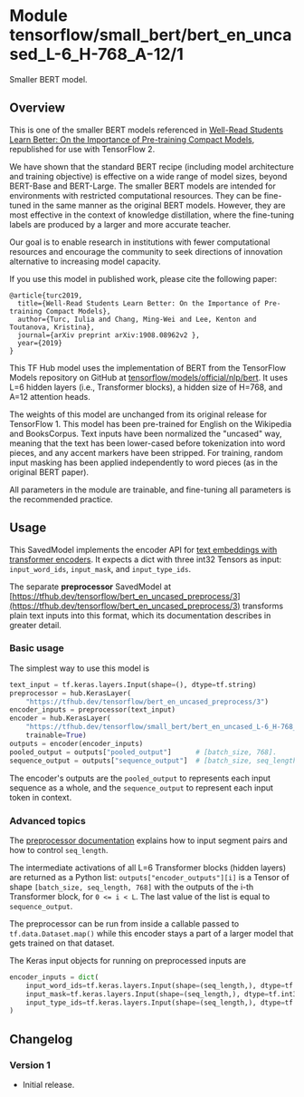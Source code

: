 # Module tensorflow/small_bert/bert_en_uncased_L-6_H-768_A-12/1
Smaller BERT model.

<!-- asset-path: legacy -->
<!-- dataset: Wikipedia and BooksCorpus -->
<!-- fine-tunable: true -->
<!-- format: saved_model_2 -->
<!-- language: en -->
<!-- module-type: text-embedding -->
<!-- network-architecture: Transformer -->

## Overview

This is one of the smaller BERT models referenced in
[Well-Read Students Learn Better: On the
Importance of Pre-training Compact Models](https://arxiv.org/abs/1908.08962),
republished for use with TensorFlow 2.

We have shown that the standard BERT recipe (including model architecture and
training objective) is effective on a wide range of model sizes, beyond
BERT-Base and BERT-Large. The smaller BERT models are intended for environments
with restricted computational resources. They can be fine-tuned in the same
manner as the original BERT models. However, they are most effective in the
context of knowledge distillation, where the fine-tuning labels are produced by
a larger and more accurate teacher.

Our goal is to enable research in institutions with fewer computational
resources and encourage the community to seek directions of innovation
alternative to increasing model capacity.

If you use this model in published work, please cite the following paper:

```
@article{turc2019,
  title={Well-Read Students Learn Better: On the Importance of Pre-training Compact Models},
  author={Turc, Iulia and Chang, Ming-Wei and Lee, Kenton and Toutanova, Kristina},
  journal={arXiv preprint arXiv:1908.08962v2 },
  year={2019}
}
```

This TF Hub model uses the implementation of BERT from the
TensorFlow Models repository on GitHub at
[tensorflow/models/official/nlp/bert](https://github.com/tensorflow/models/tree/master/official/nlp/bert).
It uses L=6 hidden layers (i.e., Transformer blocks),
a hidden size of H=768,
and A=12 attention heads.

The weights of this model are unchanged from its original release for
TensorFlow 1. This model has been pre-trained for English
on the Wikipedia and BooksCorpus.
Text inputs have been normalized the "uncased" way, meaning that the text has
been lower-cased before tokenization into word pieces, and any accent markers
have been stripped. For training, random input masking has been applied independently to word pieces
(as in the original BERT paper).

All parameters in the module are trainable, and fine-tuning all parameters is
the recommended practice.


## Usage

This SavedModel implements the encoder API for [text embeddings with transformer
encoders](https://www.tensorflow.org/hub/common_saved_model_apis/text#transformer-encoders).
It expects a dict with three int32 Tensors as input:
`input_word_ids`, `input_mask`, and `input_type_ids`.

The separate **preprocessor** SavedModel at
[https://tfhub.dev/tensorflow/bert_en_uncased_preprocess/3](https://tfhub.dev/tensorflow/bert_en_uncased_preprocess/3)
transforms plain text inputs into this format, which its documentation
describes in greater detail.

### Basic usage

The simplest way to use this model is

```python
text_input = tf.keras.layers.Input(shape=(), dtype=tf.string)
preprocessor = hub.KerasLayer(
    "https://tfhub.dev/tensorflow/bert_en_uncased_preprocess/3")
encoder_inputs = preprocessor(text_input)
encoder = hub.KerasLayer(
    "https://tfhub.dev/tensorflow/small_bert/bert_en_uncased_L-6_H-768_A-12/1",
    trainable=True)
outputs = encoder(encoder_inputs)
pooled_output = outputs["pooled_output"]      # [batch_size, 768].
sequence_output = outputs["sequence_output"]  # [batch_size, seq_length, 768].
```

The encoder's outputs are the `pooled_output` to represents each input sequence
as a whole, and the `sequence_output` to represent each input token in context.

### Advanced topics

The [preprocessor documentation](https://tfhub.dev/tensorflow/bert_en_uncased_preprocess/3)
explains how to input segment pairs and how to control `seq_length`.

The intermediate activations of all L=6
Transformer blocks (hidden layers) are returned as a Python list:
`outputs["encoder_outputs"][i]` is a Tensor
of shape `[batch_size, seq_length, 768]`
with the outputs of the i-th Transformer block, for `0 <= i < L`.
The last value of the list is equal to `sequence_output`.

The preprocessor can be run from inside a callable passed to
`tf.data.Dataset.map()` while this encoder stays a part of a larger
model that gets trained on that dataset.
<!--- TODO(b/171934083): Link to an example Colab. --->
The Keras input objects for running on preprocessed inputs are

```python
encoder_inputs = dict(
    input_word_ids=tf.keras.layers.Input(shape=(seq_length,), dtype=tf.int32),
    input_mask=tf.keras.layers.Input(shape=(seq_length,), dtype=tf.int32),
    input_type_ids=tf.keras.layers.Input(shape=(seq_length,), dtype=tf.int32),
)
```


## Changelog

### Version 1

  * Initial release.
